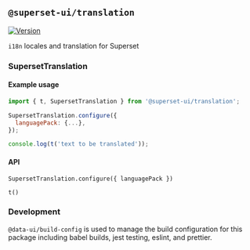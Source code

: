 ## `@superset-ui/translation`

[![Version](https://img.shields.io/npm/v/@superset-ui/translation.svg?style=flat)](https://img.shields.io/npm/v/@superset-ui/translation.svg?style=flat)

`i18n` locales and translation for Superset

### SupersetTranslation

#### Example usage

```js
import { t, SupersetTranslation } from '@superset-ui/translation';

SupersetTranslation.configure({
  languagePack: {...},
});

console.log(t('text to be translated'));
```

#### API

`SupersetTranslation.configure({ languagePack })`

`t()`

### Development

`@data-ui/build-config` is used to manage the build configuration for this package including babel
builds, jest testing, eslint, and prettier.
